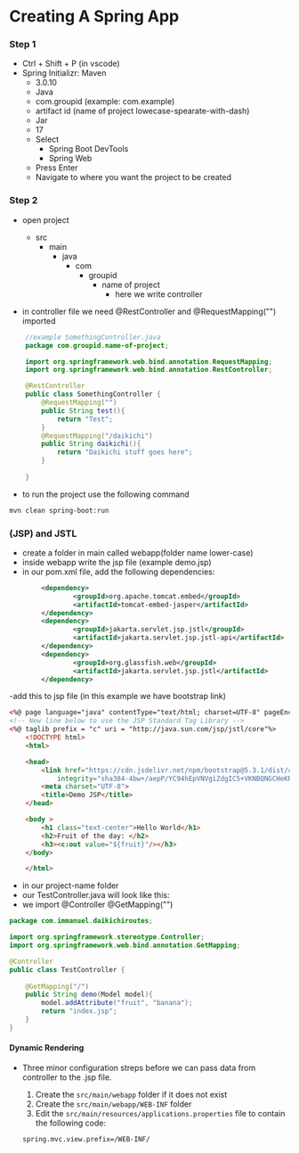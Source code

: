 # Creating A Spring App 

### Step 1
- Ctrl + Shift + P (in vscode)
- Spring Initializr: Maven
  - 3.0.10
  - Java
  - com.groupid (example: com.example)
  - artifact id (name of project lowecase-spearate-with-dash)
  - Jar
  - 17
  - Select
    - Spring Boot DevTools
    - Spring Web
  - Press Enter
  - Navigate to where you want the project to be created


### Step 2
- open project
  - src
    - main
      - java
        - com
          - groupid
            - name of project
              - here we write controller

- in controller file we need @RestController and @RequestMapping("") imported
  
```java
    //example SomethingController.java
    package com.groupid.name-of-project;

    import org.springframework.web.bind.annotation.RequestMapping;
    import org.springframework.web.bind.annotation.RestController;

    @RestController
    public class SomethingController {
        @RequestMapping("")
        public String test(){
            return "Test";
        }
        @RequestMapping("/daikichi")
        public String daikichi(){
            return "Daikichi stuff goes here";
        }
        
    }

```

- to run the project use the following command

```bash
mvn clean spring-boot:run
```

### (JSP) and JSTL

- create a folder in main called webapp(folder name lower-case)
- inside webapp write the jsp file (example demo.jsp)
- in our pom.xml file, add the following dependencies:

```xml
        <dependency>
                <groupId>org.apache.tomcat.embed</groupId>
                <artifactId>tomcat-embed-jasper</artifactId>
        </dependency>
        <dependency>
                <groupId>jakarta.servlet.jsp.jstl</groupId>
                <artifactId>jakarta.servlet.jsp.jstl-api</artifactId>
        </dependency>
        <dependency>
                <groupId>org.glassfish.web</groupId>
                <artifactId>jakarta.servlet.jsp.jstl</artifactId>
        </dependency>
```

-add this to jsp file (in this example we have bootstrap link)
```html
<%@ page language="java" contentType="text/html; charset=UTF-8" pageEncoding="UTF-8" %>
<!-- New line below to use the JSP Standard Tag Library -->
<%@ taglib prefix = "c" uri = "http://java.sun.com/jsp/jstl/core"%>
    <!DOCTYPE html>
    <html>

    <head>
        <link href="https://cdn.jsdelivr.net/npm/bootstrap@5.3.1/dist/css/bootstrap.min.css" rel="stylesheet"
            integrity="sha384-4bw+/aepP/YC94hEpVNVgiZdgIC5+VKNBQNGCHeKRQN+PtmoHDEXuppvnDJzQIu9" crossorigin="anonymous">
        <meta charset="UTF-8">
        <title>Demo JSP</title>
    </head>

    <body >
        <h1 class="text-center">Hello World</h1>
        <h2>Fruit of the day: </h2>
        <h3><c:out value="${fruit}"/></h3>
    </body>

    </html>
```
- in our project-name folder
- our TestController.java will look like this: 
- we import @Controller @GetMapping("")  

```java
package com.immanuel.daikichiroutes;

import org.springframework.stereotype.Controller;
import org.springframework.web.bind.annotation.GetMapping;

@Controller
public class TestController {
    
    @GetMapping("/")
    public String demo(Model model){
        model.addAttribute("fruit", "banana");
        return "index.jsp";
    }
}

```
#### Dynamic Rendering
- Three minor configuration streps before we can pass data from controller to the .jsp file.

  1. Create the `src/main/webapp`</mark> folder if it does not exist
  2. Create the `src/main/webapp/WEB-INF` folder
  3. Edit the `src/main/resources/applications.properties` file to contain the following code:
   ```
   spring.mvc.view.prefix=/WEB-INF/
   ```



